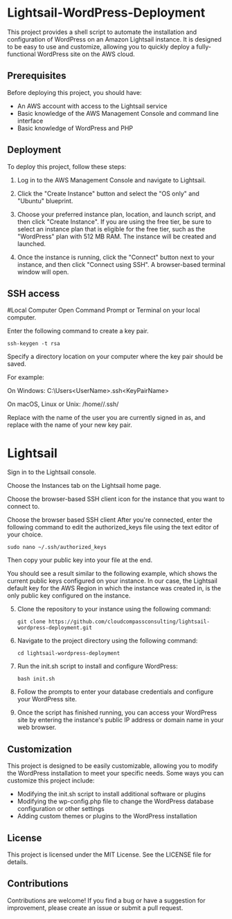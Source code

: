 # Lightsail-WordPress-Deployment
This project provides a shell script to automate the installation and configuration of WordPress on an Amazon Lightsail instance. It is designed to be easy to use and customize, allowing you to quickly deploy a fully-functional WordPress site on the AWS cloud.

## Prerequisites

Before deploying this project, you should have:

- An AWS account with access to the Lightsail service
- Basic knowledge of the AWS Management Console and command line interface
- Basic knowledge of WordPress and PHP

## Deployment

To deploy this project, follow these steps:

1. Log in to the AWS Management Console and navigate to Lightsail.

2. Click the "Create Instance" button and select the "OS only" and "Ubuntu" blueprint.

3. Choose your preferred instance plan, location, and launch script, and then click "Create Instance". If you are using the free tier, be sure to select an instance plan that is eligible for the free tier, such as the "WordPress" plan with 512 MB RAM. The instance will be created and launched.

4. Once the instance is running, click the "Connect" button next to your instance, and then click "Connect using SSH". A browser-based terminal window will open.

## SSH access

#Local Computer
Open Command Prompt or Terminal on your local computer.

Enter the following command to create a key pair.

```
ssh-keygen -t rsa
```

Specify a directory location on your computer where the key pair should be saved.

For example:

On Windows: C:\Users\<UserName>\.ssh\<KeyPairName>

On macOS, Linux or Unix: /home/<UserName>/.ssh/<KeyPairName>

Replace <UserName> with the name of the user you are currently signed in as, and replace <KeyPairName> with the name of your new key pair.

# Lightsail

Sign in to the Lightsail console.

Choose the Instances tab on the Lightsail home page.

Choose the browser-based SSH client icon for the instance that you want to connect to.

Choose the browser based SSH client
After you're connected, enter the following command to edit the authorized_keys file using the text editor of your choice.

```
sudo nano ~/.ssh/authorized_keys
```

Then copy your public key into your file at the end. 

You should see a result similar to the following example, which shows the current public keys configured on your instance. In our case, the Lightsail default key for the AWS Region in which the instance was created in, is the only public key configured on the instance.

5. Clone the repository to your instance using the following command:

   ```
   git clone https://github.com/cloudcompassconsulting/lightsail-wordpress-deployment.git
   ```

6. Navigate to the project directory using the following command:

   ```
   cd lightsail-wordpress-deployment
   ```

7. Run the init.sh script to install and configure WordPress:

   ```
   bash init.sh
   ```

8. Follow the prompts to enter your database credentials and configure your WordPress site.

9. Once the script has finished running, you can access your WordPress site by entering the instance's public IP address or domain name in your web browser.

## Customization

This project is designed to be easily customizable, allowing you to modify the WordPress installation to meet your specific needs. Some ways you can customize this project include:

- Modifying the init.sh script to install additional software or plugins
- Modifying the wp-config.php file to change the WordPress database configuration or other settings
- Adding custom themes or plugins to the WordPress installation

## License

This project is licensed under the MIT License. See the LICENSE file for details.

## Contributions

Contributions are welcome! If you find a bug or have a suggestion for improvement, please create an issue or submit a pull request.
